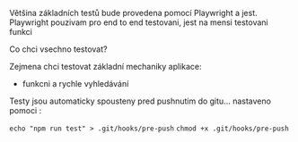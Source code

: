 Většina základních testů bude provedena pomocí Playwright a jest. Playwright pouzivam pro end to end testovani, jest na mensi testovani funkci

Co chci vsechno testovat?

Zejmena chci testovat základní mechaniky aplikace: 
- funkcni a rychle vyhledávání


Testy jsou automaticky spousteny pred pushnutim do gitu...
nastaveno pomoci :

`echo "npm run test" > .git/hooks/pre-push`
`chmod +x .git/hooks/pre-push`